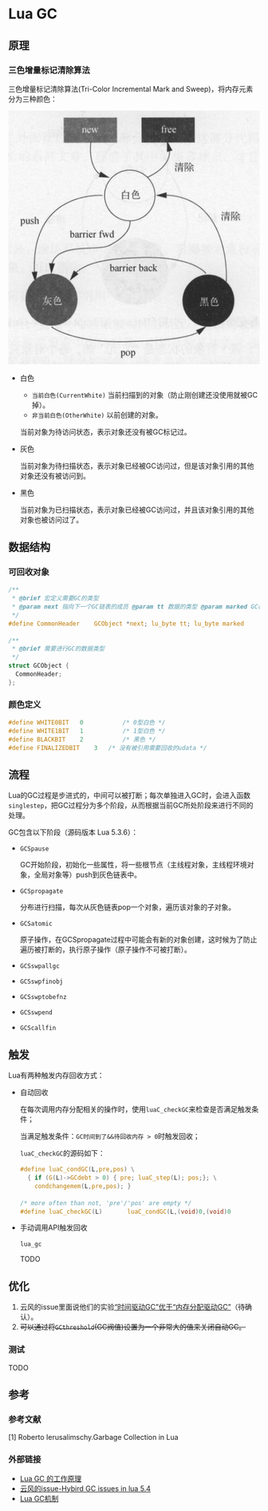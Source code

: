 # Lua GC



## 原理

### 三色增量标记清除算法

三色增量标记清除算法(Tri-Color Incremental Mark and Sweep)，将内存元素分为三种颜色：

![tri_color_inc_mark_and_sweep](res/tri_color_inc_mark_and_sweep.png)

- 白色

  - `当前白色(CurrentWhite)` 当前扫描到的对象（防止刚创建还没使用就被GC掉）。
  - `非当前白色(OtherWhite)` 以前创建的对象。

  当前对象为待访问状态，表示对象还没有被GC标记过。

- 灰色

  当前对象为待扫描状态，表示对象已经被GC访问过，但是该对象引用的其他对象还没有被访问到。

- 黑色

  当前对象为已扫描状态，表示对象已经被GC访问过，并且该对象引用的其他对象也被访问过了。



## 数据结构

### 可回收对象

```c
/**
 * @brief 宏定义需要GC的类型
 * @param next 指向下一个GC链表的成员 @param tt 数据的类型 @param marked GC标记颜色
 */
#define CommonHeader	GCObject *next; lu_byte tt; lu_byte marked

/**
 * @brief 需要进行GC的数据类型 
 */
struct GCObject {
  CommonHeader;
};
```

### 颜色定义

```c
#define WHITE0BIT	0  			/* 0型白色 */
#define WHITE1BIT	1  			/* 1型白色 */
#define BLACKBIT	2  			/* 黑色 */
#define FINALIZEDBIT	3  	/* 没有被引用需要回收的udata */
```



## 流程

Lua的GC过程是步进式的，中间可以被打断；每次单独进入GC时，会进入函数`singlestep`，把GC过程分为多个阶段，从而根据当前GC所处阶段来进行不同的处理。

GC包含以下阶段（源码版本 Lua 5.3.6）：

- `GCSpause`

  GC开始阶段，初始化一些属性，将一些根节点（主线程对象，主线程环境对象，全局对象等）push到灰色链表中。

- `GCSpropagate`

  分布进行扫描，每次从灰色链表pop一个对象，遍历该对象的子对象。

- `GCSatomic`

  原子操作，在GCSpropagate过程中可能会有新的对象创建，这时候为了防止遍历被打断的，执行原子操作（原子操作不可被打断）。

- `GCSswpallgc`

- `GCSswpfinobj`

- `GCSswptobefnz`

- `GCSswpend`

- `GCScallfin`



## 触发

Lua有两种触发内存回收方式：

- 自动回收

  在每次调用内存分配相关的操作时，使用`luaC_checkGC`来检查是否满足触发条件；

  当满足触发条件：`GC时间到了&&待回收内存 > 0`时触发回收；

  `luaC_checkGC`的源码如下：

  ```c
  #define luaC_condGC(L,pre,pos) \
  	{ if (G(L)->GCdebt > 0) { pre; luaC_step(L); pos;}; \
  	  condchangemem(L,pre,pos); }
  
  /* more often than not, 'pre'/'pos' are empty */
  #define luaC_checkGC(L)		luaC_condGC(L,(void)0,(void)0
  ```

- 手动调用API触发回收

  `lua_gc`

  TODO



## 优化

1. 云风的issue里面说他们的实验[“时间驱动GC”优于“内存分配驱动GC”](http://lua-users.org/lists/lua-l/2020-12/msg00175.html)（待确认）。
2. ~~可以通过将`GCthreshold`(GC阀值)设置为一个非常大的值来关闭自动GC。~~

### 测试

TODO



## 参考

### 参考文献

[1] Roberto Ierusalimschy.Garbage Collection in Lua

### 外部链接

- [Lua GC 的工作原理](https://blog.codingnow.com/2018/10/lua_gc.html)
- [云风的issue-Hybird GC issues in lua 5.4](http://lua-users.org/lists/lua-l/2020-12/msg00175.html)
- [Lua GC机制](https://www.cnblogs.com/gangtie/p/12724295.html)


